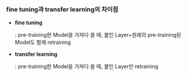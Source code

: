 ### fine tuning과 transfer learning의 차이점

- **fine tuning**

  :  pre-training한 Model을 가져다 쓸 때, 붙인 Layer+원래의 pre-training된 Model도 함께 retraining

- **transfer learning**

  : pre-training한 Model을 가져다 쓸 때, 붙인 Layer만 retraining

